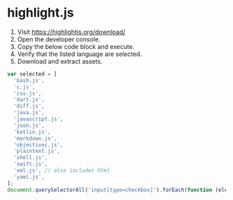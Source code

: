 # highlight.js

1. Visit https://highlightjs.org/download/
2. Open the developer console.
3. Copy the below code block and execute.
4. Verify that the listed language are selected.
5. Download and extract assets.

```javascript
var selected = [
  'bash.js',
  'c.js',
  'css.js',
  'dart.js',
  'diff.js',
  'java.js',
  'javascript.js',
  'json.js',
  'kotlin.js',
  'markdown.js',
  'objectivec.js',
  'plaintext.js',
  'shell.js',
  'swift.js',
  'xml.js', // also includes html
  'yaml.js',
];
document.querySelectorAll('input[type=checkbox]').forEach(function (elem) {elem.checked = selected.includes(elem.name);});
```
